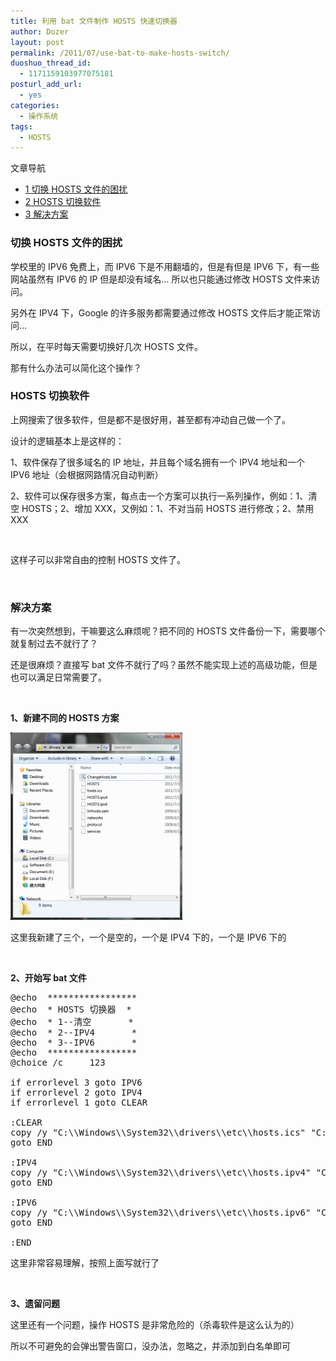 ```yaml
---
title: 利用 bat 文件制作 HOSTS 快速切换器
author: Dozer
layout: post
permalink: /2011/07/use-bat-to-make-hosts-switch/
duoshuo_thread_id:
  - 1171159103977075181
posturl_add_url:
  - yes
categories:
  - 操作系统
tags:
  - HOSTS
---
```

<div id="toc_container" class="no_bullets">
  <p class="toc_title">
    文章导航
  </p>
  
  <ul class="toc_list">
    <li>
      <a href="#_HOSTS"><span class="toc_number toc_depth_1">1</span> 切换 HOSTS 文件的困扰</a>
    </li>
    <li>
      <a href="#HOSTS"><span class="toc_number toc_depth_1">2</span> HOSTS 切换软件</a>
    </li>
    <li>
      <a href="#i"><span class="toc_number toc_depth_1">3</span> 解决方案</a>
    </li>
  </ul>
</div>

### <span id="_HOSTS">切换 HOSTS 文件的困扰</span>

学校里的 IPV6 免费上，而 IPV6 下是不用翻墙的，但是有但是 IPV6 下，有一些网站虽然有 IPV6 的 IP 但是却没有域名… 所以也只能通过修改 HOSTS 文件来访问。

另外在 IPV4 下，Google 的许多服务都需要通过修改 HOSTS 文件后才能正常访问…

所以，在平时每天需要切换好几次 HOSTS 文件。

那有什么办法可以简化这个操作？

<!--more-->

### <span id="HOSTS">HOSTS 切换软件</span>

上网搜索了很多软件，但是都不是很好用，甚至都有冲动自己做一个了。

设计的逻辑基本上是这样的：

1、软件保存了很多域名的 IP 地址，并且每个域名拥有一个 IPV4 地址和一个 IPV6 地址（会根据网路情况自动判断）

2、软件可以保存很多方案，每点击一个方案可以执行一系列操作，例如：1、清空 HOSTS；2、增加 XXX，又例如：1、不对当前 HOSTS 进行修改；2、禁用 XXX

&nbsp;

这样子可以非常自由的控制 HOSTS 文件了。

&nbsp;

### <span id="i">解决方案</span>

有一次突然想到，干嘛要这么麻烦呢？把不同的 HOSTS 文件备份一下，需要哪个就复制过去不就行了？

还是很麻烦？直接写 bat 文件不就行了吗？虽然不能实现上述的高级功能，但是也可以满足日常需要了。

&nbsp;

**1、新建不同的 HOSTS 方案**

[<img class="alignnone size-medium wp-image-400" title="windows" alt="" src="/uploads/2011/07/windows-275x300.png" width="275" height="300" />][1]

这里我新建了三个，一个是空的，一个是 IPV4 下的，一个是 IPV6 下的

&nbsp;

**2、开始写 bat 文件**

<pre class="brush:shell">@echo  *****************
@echo  * HOSTS 切换器  *
@echo  * 1--清空       *
@echo  * 2--IPV4       *
@echo  * 3--IPV6       *
@echo  *****************
@choice /c     123

if errorlevel 3 goto IPV6
if errorlevel 2 goto IPV4
if errorlevel 1 goto CLEAR

:CLEAR
copy /y "C:\\Windows\\System32\\drivers\\etc\\hosts.ics" "C:\\Windows\\System32\\drivers\\etc\\HOSTS"
goto END

:IPV4
copy /y "C:\\Windows\\System32\\drivers\\etc\\hosts.ipv4" "C:\\Windows\\System32\\drivers\\etc\\HOSTS"
goto END

:IPV6
copy /y "C:\\Windows\\System32\\drivers\\etc\\hosts.ipv6" "C:\\Windows\\System32\\drivers\\etc\\HOSTS"
goto END

:END</pre>

这里非常容易理解，按照上面写就行了

&nbsp;

**3、遗留问题**

这里还有一个问题，操作 HOSTS 是非常危险的（杀毒软件是这么认为的）

所以不可避免的会弹出警告窗口，没办法，忽略之，并添加到白名单即可

 [1]: http://www.dozer.cc/wp-content/uploads/2011/07/windows.png